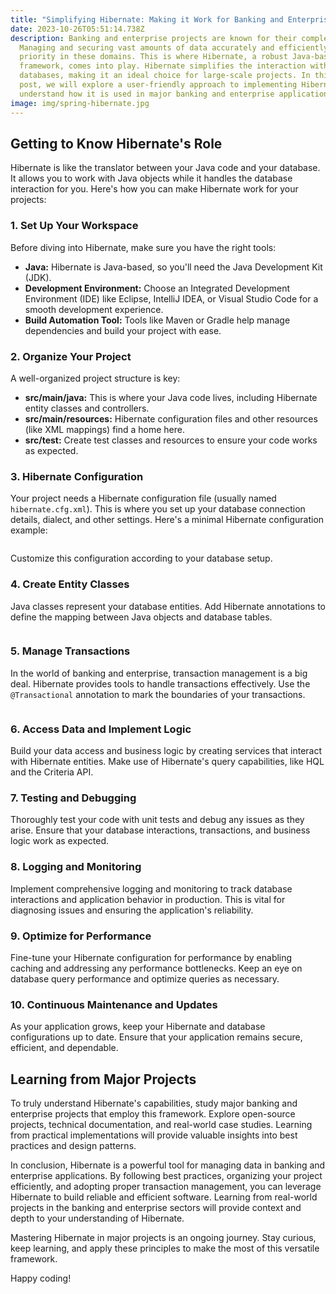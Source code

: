 ```yaml
---
title: "Simplifying Hibernate: Making it Work for Banking and Enterprise Projects"
date: 2023-10-26T05:51:14.738Z
description: Banking and enterprise projects are known for their complexity.
  Managing and securing vast amounts of data accurately and efficiently is a top
  priority in these domains. This is where Hibernate, a robust Java-based
  framework, comes into play. Hibernate simplifies the interaction with
  databases, making it an ideal choice for large-scale projects. In this blog
  post, we will explore a user-friendly approach to implementing Hibernate and
  understand how it is used in major banking and enterprise applications.
image: img/spring-hibernate.jpg
---
```

## Getting to Know Hibernate's Role

Hibernate is like the translator between your Java code and your database. It allows you to work with Java objects while it handles the database interaction for you. Here's how you can make Hibernate work for your projects:

### 1. Set Up Your Workspace

Before diving into Hibernate, make sure you have the right tools:

* **Java:** Hibernate is Java-based, so you'll need the Java Development Kit (JDK).
* **Development Environment:** Choose an Integrated Development Environment (IDE) like Eclipse, IntelliJ IDEA, or Visual Studio Code for a smooth development experience.
* **Build Automation Tool:** Tools like Maven or Gradle help manage dependencies and build your project with ease.

### 2. Organize Your Project

A well-organized project structure is key:

* **src/main/java:** This is where your Java code lives, including Hibernate entity classes and controllers.
* **src/main/resources:** Hibernate configuration files and other resources (like XML mappings) find a home here.
* **src/test:** Create test classes and resources to ensure your code works as expected.

### 3. Hibernate Configuration

Your project needs a Hibernate configuration file (usually named `hibernate.cfg.xml`). This is where you set up your database connection details, dialect, and other settings. Here's a minimal Hibernate configuration example:

```

```

Customize this configuration according to your database setup.

### 4. Create Entity Classes

Java classes represent your database entities. Add Hibernate annotations to define the mapping between Java objects and database tables.

```

```

### 5. Manage Transactions

In the world of banking and enterprise, transaction management is a big deal. Hibernate provides tools to handle transactions effectively. Use the `@Transactional` annotation to mark the boundaries of your transactions.

```

```

### 6. Access Data and Implement Logic

Build your data access and business logic by creating services that interact with Hibernate entities. Make use of Hibernate's query capabilities, like HQL and the Criteria API.

### 7. Testing and Debugging

Thoroughly test your code with unit tests and debug any issues as they arise. Ensure that your database interactions, transactions, and business logic work as expected.

### 8. Logging and Monitoring

Implement comprehensive logging and monitoring to track database interactions and application behavior in production. This is vital for diagnosing issues and ensuring the application's reliability.

### 9. Optimize for Performance

Fine-tune your Hibernate configuration for performance by enabling caching and addressing any performance bottlenecks. Keep an eye on database query performance and optimize queries as necessary.

### 10. Continuous Maintenance and Updates

As your application grows, keep your Hibernate and database configurations up to date. Ensure that your application remains secure, efficient, and dependable.

## Learning from Major Projects

To truly understand Hibernate's capabilities, study major banking and enterprise projects that employ this framework. Explore open-source projects, technical documentation, and real-world case studies. Learning from practical implementations will provide valuable insights into best practices and design patterns.

In conclusion, Hibernate is a powerful tool for managing data in banking and enterprise applications. By following best practices, organizing your project efficiently, and adopting proper transaction management, you can leverage Hibernate to build reliable and efficient software. Learning from real-world projects in the banking and enterprise sectors will provide context and depth to your understanding of Hibernate.

Mastering Hibernate in major projects is an ongoing journey. Stay curious, keep learning, and apply these principles to make the most of this versatile framework.

Happy coding!
